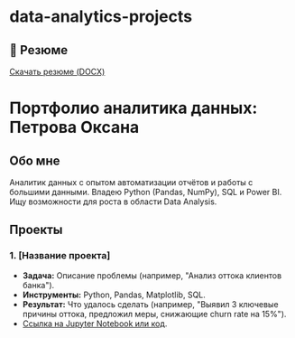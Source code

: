 # data-analytics-projects
## 📄 Резюме  
[Скачать резюме (DOCX)](/PetrovaO_Resume_DataAnalyst.docx)

# Портфолио аналитика данных: Петрова Оксана

## Обо мне
Аналитик данных с опытом автоматизации отчётов и работы с большими данными. Владею Python (Pandas, NumPy), SQL и Power BI. Ищу возможности для роста в области Data Analysis.

## Проекты

### 1. [Название проекта]
- **Задача:** Описание проблемы (например, "Анализ оттока клиентов банка").
- **Инструменты:** Python, Pandas, Matplotlib, SQL.
- **Результат:** Что удалось сделать (например, "Выявил 3 ключевые причины оттока, предложил меры, снижающие churn rate на 15%").
- [Ссылка на Jupyter Notebook или код](/название_файла.ipynb).
